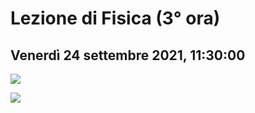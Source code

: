 # Lezione di Fisica (3° ora)
## Venerdì 24 settembre 2021, 11:30:00
![](https://i.imgur.com/1LDhiMn.jpg)

![](https://i.imgur.com/htU2Vbw.jpg)
<!--stackedit_data:
eyJoaXN0b3J5IjpbMjQwNTE0NzQ5XX0=
-->